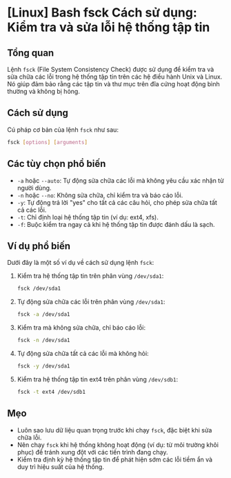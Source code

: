 # [Linux] Bash fsck Cách sử dụng: Kiểm tra và sửa lỗi hệ thống tập tin

## Tổng quan
Lệnh `fsck` (File System Consistency Check) được sử dụng để kiểm tra và sửa chữa các lỗi trong hệ thống tập tin trên các hệ điều hành Unix và Linux. Nó giúp đảm bảo rằng các tập tin và thư mục trên đĩa cứng hoạt động bình thường và không bị hỏng.

## Cách sử dụng
Cú pháp cơ bản của lệnh `fsck` như sau:
```bash
fsck [options] [arguments]
```

## Các tùy chọn phổ biến
- `-a` hoặc `--auto`: Tự động sửa chữa các lỗi mà không yêu cầu xác nhận từ người dùng.
- `-n` hoặc `--no`: Không sửa chữa, chỉ kiểm tra và báo cáo lỗi.
- `-y`: Tự động trả lời "yes" cho tất cả các câu hỏi, cho phép sửa chữa tất cả các lỗi.
- `-t`: Chỉ định loại hệ thống tập tin (ví dụ: ext4, xfs).
- `-f`: Buộc kiểm tra ngay cả khi hệ thống tập tin được đánh dấu là sạch.

## Ví dụ phổ biến
Dưới đây là một số ví dụ về cách sử dụng lệnh `fsck`:

1. Kiểm tra hệ thống tập tin trên phân vùng `/dev/sda1`:
   ```bash
   fsck /dev/sda1
   ```

2. Tự động sửa chữa các lỗi trên phân vùng `/dev/sda1`:
   ```bash
   fsck -a /dev/sda1
   ```

3. Kiểm tra mà không sửa chữa, chỉ báo cáo lỗi:
   ```bash
   fsck -n /dev/sda1
   ```

4. Tự động sửa chữa tất cả các lỗi mà không hỏi:
   ```bash
   fsck -y /dev/sda1
   ```

5. Kiểm tra hệ thống tập tin ext4 trên phân vùng `/dev/sdb1`:
   ```bash
   fsck -t ext4 /dev/sdb1
   ```

## Mẹo
- Luôn sao lưu dữ liệu quan trọng trước khi chạy `fsck`, đặc biệt khi sửa chữa lỗi.
- Nên chạy `fsck` khi hệ thống không hoạt động (ví dụ: từ môi trường khôi phục) để tránh xung đột với các tiến trình đang chạy.
- Kiểm tra định kỳ hệ thống tập tin để phát hiện sớm các lỗi tiềm ẩn và duy trì hiệu suất của hệ thống.
